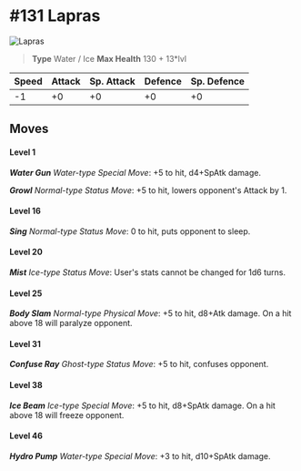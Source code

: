 # #131 Lapras


![Lapras](https://img.pokemondb.net/sprites/home/normal/1x/lapras.png)

> **Type** Water / Ice
> **Max Health** 130 + 13\*lvl

| Speed | Attack | Sp. Attack | Defence | Sp. Defence |
| ----- | ------ | ---------- | ------- | ----------- |
| -1 | +0 | +0 | +0 | +0 |

## Moves
#### Level 1

***Water Gun** Water-type Special Move*: +5 to hit, d4+SpAtk damage. 

***Growl** Normal-type Status Move*: +5 to hit, lowers opponent's Attack by 1.
#### Level 16

***Sing** Normal-type Status Move*: 0 to hit, puts opponent to sleep.
#### Level 20

***Mist** Ice-type Status Move*: User's stats cannot be changed for 1d6 turns.
#### Level 25

***Body Slam** Normal-type Physical Move*: +5 to hit, d8+Atk damage. On a hit above 18 will paralyze opponent.
#### Level 31

***Confuse Ray** Ghost-type Status Move*: +5 to hit, confuses opponent.
#### Level 38

***Ice Beam** Ice-type Special Move*: +5 to hit, d8+SpAtk damage. On a hit above 18 will freeze opponent.
#### Level 46

***Hydro Pump** Water-type Special Move*: +3 to hit, d10+SpAtk damage. 

